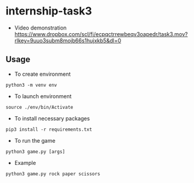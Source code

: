 # internship-task3

* Video demonstration
https://www.dropbox.com/scl/fi/ecpqctrrewbeqv3oapedr/task3.mov?rlkey=9uuo3subm8mojb66s1hujxkb5&dl=0

## Usage
* To create environment
```
python3 -m venv env
```
* To launch environment
```
source ./env/bin/Activate
```
* To install necessary packages
```
pip3 install -r requirements.txt
```
* To run the game
```
python3 game.py [args]
```
* Example
```
python3 game.py rock paper scissors
```
